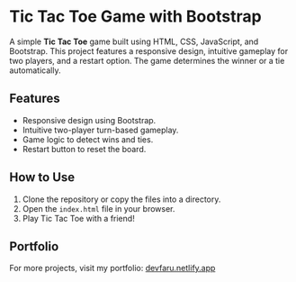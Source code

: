 # Tic Tac Toe Game with Bootstrap

A simple **Tic Tac Toe** game built using HTML, CSS, JavaScript, and Bootstrap. This project features a responsive design, intuitive gameplay for two players, and a restart option. The game determines the winner or a tie automatically.

## Features
- Responsive design using Bootstrap.
- Intuitive two-player turn-based gameplay.
- Game logic to detect wins and ties.
- Restart button to reset the board.

## How to Use
1. Clone the repository or copy the files into a directory.
2. Open the `index.html` file in your browser.
3. Play Tic Tac Toe with a friend!

## Portfolio
For more projects, visit my portfolio: [devfaru.netlify.app](https://devfaru.netlify.app)
